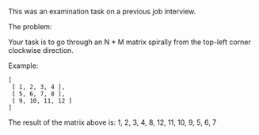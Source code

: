 This was an examination task on a previous job interview.

The problem:

Your task is to go through an N * M matrix spirally from the top-left corner clockwise direction.

Example:

    [
     [ 1, 2, 3, 4 ],
     [ 5, 6, 7, 8 ],
     [ 9, 10, 11, 12 ]
    ]

The result of the matrix above is: 1, 2, 3, 4, 8, 12, 11, 10, 9, 5, 6, 7
